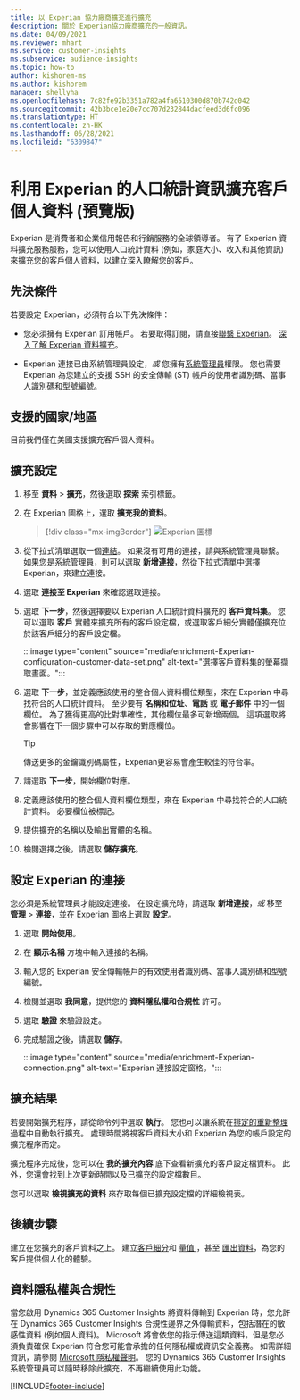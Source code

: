 ```yaml
---
title: 以 Experian 協力廠商擴充進行擴充
description: 關於 Experian協力廠商擴充的一般資訊。
ms.date: 04/09/2021
ms.reviewer: mhart
ms.service: customer-insights
ms.subservice: audience-insights
ms.topic: how-to
author: kishorem-ms
ms.author: kishorem
manager: shellyha
ms.openlocfilehash: 7c82fe92b3351a782a4fa6510300d870b742d042
ms.sourcegitcommit: 42b3bce1e20e7cc707d232844dacfeed3d6fc096
ms.translationtype: HT
ms.contentlocale: zh-HK
ms.lasthandoff: 06/28/2021
ms.locfileid: "6309847"
---
```

# <a name="enrich-customer-profiles-with-demographics-from-experian-preview"></a>利用 Experian 的人口統計資訊擴充客戶個人資料 (預覽版)

Experian 是消費者和企業信用報告和行銷服務的全球領導者。 有了 Experian 資料擴充服務服務，您可以使用人口統計資料 (例如，家庭大小、收入和其他資訊) 來擴充您的客戶個人資料，以建立深入瞭解您的客戶。

## <a name="prerequisites"></a>先決條件

若要設定 Experian，必須符合以下先決條件：

- 您必須擁有 Experian 訂用帳戶。 若要取得訂閱，請直接[聯繫 Experian](https://www.experian.com/marketing-services/contact)。 [深入了解 Experian 資料擴充](https://www.experian.com/marketing-services/microsoft?cmpid=ems_web_mci_cdppage)。

- Experian 連接已由系統管理員設定，*或* 您擁有[系統管理員](permissions.md#administrator)權限。 您也需要 Experian 為您建立的支援 SSH 的安全傳輸 (ST) 帳戶的使用者識別碼、當事人識別碼和型號編號。

## <a name="supported-countriesregions"></a>支援的國家/地區

目前我們僅在美國支援擴充客戶個人資料。

## <a name="configure-the-enrichment"></a>擴充設定

1. 移至 **資料** > **擴充**，然後選取 **探索** 索引標籤。

1. 在 Experian 圖格上，選取 **擴充我的資料**。

   > [!div class="mx-imgBorder"]
   > ![Experian 圖標](media/experian-tile.png "Experian tile")
   > 

1. 從下拉式清單選取一個[連結](connections.md)。 如果沒有可用的連接，請與系統管理員聯繫。 如果您是系統管理員，則可以選取 **新增連接**，然從下拉式清單中選擇 Experian，來建立連接。 

1. 選取 **連接至 Experian** 來確認選取連接。

1.  選取 **下一步**，然後選擇要以 Experian 人口統計資料擴充的 **客戶資料集**。 您可以選取 **客戶** 實體來擴充所有的客戶設定檔，或選取客戶細分實體僅擴充位於該客戶細分的客戶設定檔。

    :::image type="content" source="media/enrichment-Experian-configuration-customer-data-set.png" alt-text="選擇客戶資料集的螢幕擷取畫面。":::

1. 選取 **下一步**，並定義應該使用的整合個人資料欄位類型，來在 Experian 中尋找符合的人口統計資料。 至少要有 **名稱和位址**、**電話** 或 **電子郵件** 中的一個欄位。 為了獲得更高的比對準確性，其他欄位最多可新增兩個。 這項選取將會影響在下一個步驟中可以存取的對應欄位。

    > [!TIP]
    > 傳送更多的金鑰識別碼屬性，Experian更容易會產生較佳的符合率。

1. 請選取 **下一步**，開始欄位對應。

1. 定義應該使用的整合個人資料欄位類型，來在 Experian 中尋找符合的人口統計資料。 必要欄位被標記。

1. 提供擴充的名稱以及輸出實體的名稱。

1. 檢閱選擇之後，請選取 **儲存擴充**。

## <a name="configure-the-connection-for-experian"></a>設定 Experian 的連接 

您必須是系統管理員才能設定連接。 在設定擴充時，請選取 **新增連接**，*或* 移至 **管理** > **連接**，並在 Experian 圖格上選取 **設定**。

1. 選取 **開始使用**。

1. 在 **顯示名稱** 方塊中輸入連接的名稱。

1. 輸入您的 Experian 安全傳輸帳戶的有效使用者識別碼、當事人識別碼和型號編號。

1. 檢閱並選取 **我同意**，提供您的 **資料隱私權和合規性** 許可。

1. 選取 **驗證** 來驗證設定。

1. 完成驗證之後，請選取 **儲存**。
   
   :::image type="content" source="media/enrichment-Experian-connection.png" alt-text="Experian 連接設定窗格。":::

## <a name="enrichment-results"></a>擴充結果

若要開始擴充程序，請從命令列中選取 **執行**。 您也可以讓系統在[排定的重新整理](system.md#schedule-tab)過程中自動執行擴充。 處理時間將視客戶資料大小和 Experian 為您的帳戶設定的擴充程序而定。

擴充程序完成後，您可以在 **我的擴充內容** 底下查看新擴充的客戶設定檔資料。 此外，您還會找到上次更新時間以及已擴充的設定檔數目。

您可以選取 **檢視擴充的資料** 來存取每個已擴充設定檔的詳細檢視表。

## <a name="next-steps"></a>後續步驟

建立在您擴充的客戶資料之上。 建立[客戶細分](segments.md)和 [量值 ](measures.md)，甚至 [匯出資料](export-destinations.md)，為您的客戶提供個人化的體驗。

## <a name="data-privacy-and-compliance"></a>資料隱私權與合規性

當您啟用  Dynamics 365 Customer Insights 將資料傳輸到 Experian 時，您允許在 Dynamics 365 Customer Insights 合規性邊界之外傳輸資料，包括潛在的敏感性資料 (例如個人資料)。 Microsoft 將會依您的指示傳送這類資料，但是您必須負責確保 Experian 符合您可能會承擔的任何隱私權或資訊安全義務。 如需詳細資訊，請參閱 [Microsoft 隱私權聲明](https://go.microsoft.com/fwlink/?linkid=396732)。
您的 Dynamics 365 Customer Insights 系統管理員可以隨時移除此擴充，不再繼續使用此功能。


[!INCLUDE[footer-include](../includes/footer-banner.md)]
